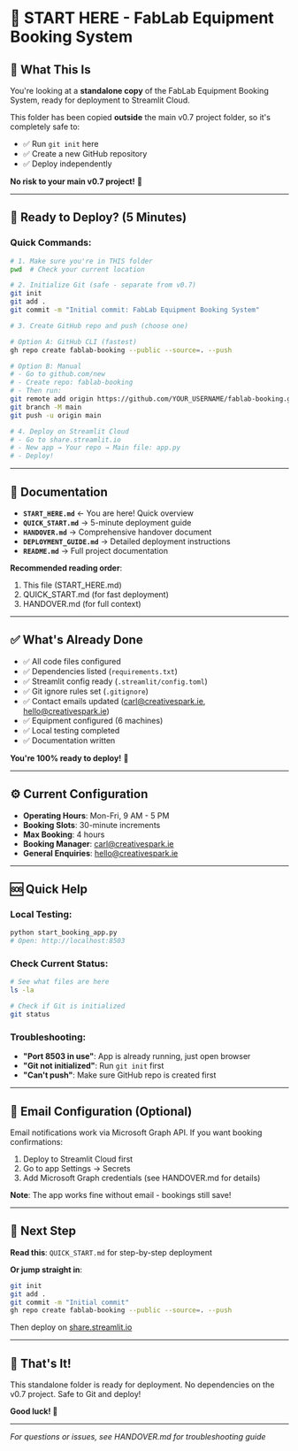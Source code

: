 # 👋 START HERE - FabLab Equipment Booking System

## 🎯 What This Is

You're looking at a **standalone copy** of the FabLab Equipment Booking System, ready for deployment to Streamlit Cloud.

This folder has been copied **outside** the main v0.7 project folder, so it's completely safe to:
- ✅ Run `git init` here
- ✅ Create a new GitHub repository
- ✅ Deploy independently

**No risk to your main v0.7 project!** 🎉

---

## 🚀 Ready to Deploy? (5 Minutes)

### **Quick Commands:**

```bash
# 1. Make sure you're in THIS folder
pwd  # Check your current location

# 2. Initialize Git (safe - separate from v0.7)
git init
git add .
git commit -m "Initial commit: FabLab Equipment Booking System"

# 3. Create GitHub repo and push (choose one)

# Option A: GitHub CLI (fastest)
gh repo create fablab-booking --public --source=. --push

# Option B: Manual
# - Go to github.com/new
# - Create repo: fablab-booking
# - Then run:
git remote add origin https://github.com/YOUR_USERNAME/fablab-booking.git
git branch -M main
git push -u origin main

# 4. Deploy on Streamlit Cloud
# - Go to share.streamlit.io
# - New app → Your repo → Main file: app.py
# - Deploy!
```

---

## 📖 Documentation

- **`START_HERE.md`** ← You are here! Quick overview
- **`QUICK_START.md`** → 5-minute deployment guide
- **`HANDOVER.md`** → Comprehensive handover document
- **`DEPLOYMENT_GUIDE.md`** → Detailed deployment instructions
- **`README.md`** → Full project documentation

**Recommended reading order**: 
1. This file (START_HERE.md)
2. QUICK_START.md (for fast deployment)
3. HANDOVER.md (for full context)

---

## ✅ What's Already Done

- ✅ All code files configured
- ✅ Dependencies listed (`requirements.txt`)
- ✅ Streamlit config ready (`.streamlit/config.toml`)
- ✅ Git ignore rules set (`.gitignore`)
- ✅ Contact emails updated (carl@creativespark.ie, hello@creativespark.ie)
- ✅ Equipment configured (6 machines)
- ✅ Local testing completed
- ✅ Documentation written

**You're 100% ready to deploy!** 🎯

---

## ⚙️ Current Configuration

- **Operating Hours**: Mon-Fri, 9 AM - 5 PM
- **Booking Slots**: 30-minute increments
- **Max Booking**: 4 hours
- **Booking Manager**: carl@creativespark.ie
- **General Enquiries**: hello@creativespark.ie

---

## 🆘 Quick Help

### **Local Testing:**
```bash
python start_booking_app.py
# Open: http://localhost:8503
```

### **Check Current Status:**
```bash
# See what files are here
ls -la

# Check if Git is initialized
git status
```

### **Troubleshooting:**
- **"Port 8503 in use"**: App is already running, just open browser
- **"Git not initialized"**: Run `git init` first
- **"Can't push"**: Make sure GitHub repo is created first

---

## 📧 Email Configuration (Optional)

Email notifications work via Microsoft Graph API. If you want booking confirmations:

1. Deploy to Streamlit Cloud first
2. Go to app Settings → Secrets
3. Add Microsoft Graph credentials (see HANDOVER.md for details)

**Note**: The app works fine without email - bookings still save!

---

## 🎯 Next Step

**Read this**: `QUICK_START.md` for step-by-step deployment

**Or jump straight in**:
```bash
git init
git add .
git commit -m "Initial commit"
gh repo create fablab-booking --public --source=. --push
```

Then deploy on [share.streamlit.io](https://share.streamlit.io)

---

## 🎉 That's It!

This standalone folder is ready for deployment. No dependencies on the v0.7 project. Safe to Git and deploy!

**Good luck! 🚀**

---

*For questions or issues, see HANDOVER.md for troubleshooting guide*


